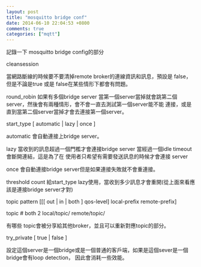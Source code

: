 ```yaml
---
layout: post
title: "mosquitto bridge conf"
date: 2014-06-10 22:04:53 +0800
comments: true
categories: ["mqtt"]
---
```


記錄一下 mosquitto bridge config的部分
<!-- more -->


cleansession

當網路斷線的時候要不要清掉remote broker的連線資訊和訊息，預設是 false，但是不論是true 或是 false在某些情形下都會有問題。


round_robin 
如果有多個bridge server 當第一個server當掉就會跳第二個server，然後會有兩種情形，會不會一直去測試第一個server能不能
連接，或是直到當第二個server當掉才會去連接第一個server。


start_type [ automatic | lazy | once ]

automatic 會自動連接上bridge server。

lazy 當收到的訊息超過一個門檻才會連接bridge server 當經過一個idle timeout 會斷開連結，這是為了在
使用者只希望有需要發送訊息的時候才會連接 server

once 會自動連接bridge server但是如果連接失敗就不會重連接。


threshold count
給start_type lazy使用，當收到多少訊息才會重開(從上面來看應該是連接bridge server才對)


topic pattern [[[ out | in | both ] qos-level] local-prefix remote-prefix]


topic # both 2 local/topic/ remote/topic/


有哪些 topic會被分享給其他broker，並且可以重新對應topic的部分。


try_private [ true | false ]

設定這個server是一個bridge或是一個普通的客戶端，如果是這個sever是一個bridge會有loop detection，
因此會消耗一些效能。









